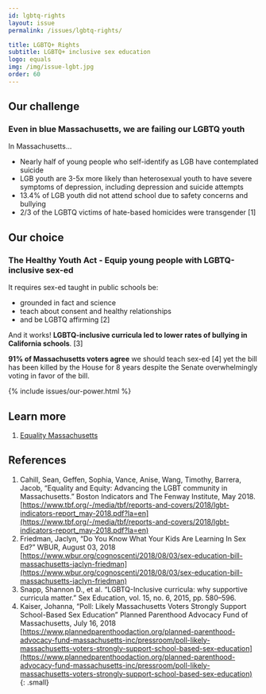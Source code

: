 ```yaml
---
id: lgbtq-rights
layout: issue
permalink: /issues/lgbtq-rights/

title: LGBTQ+ Rights
subtitle: LGBTQ+ inclusive sex education
logo: equals
img: /img/issue-lgbt.jpg
order: 60
---
```


## Our challenge

### Even in blue Massachusetts, we are failing our LGBTQ youth


In Massachusetts...

-   Nearly half of young people who self-identify as LGB have contemplated suicide
-   LGB youth are 3-5x more likely than heterosexual youth to have severe symptoms of depression, including depression and suicide attempts
-   13.4% of LGB youth did not attend school due to safety concerns and bullying
-   2/3 of the LGBTQ victims of hate-based homicides were transgender [1]

## Our choice

### The Healthy Youth Act - Equip young people with LGBTQ-inclusive sex-ed


It requires sex-ed taught in public schools be:

- grounded in fact and science
- teach about consent and healthy relationships
- and be LGBTQ affirming [2]

And it works! **LGBTQ-inclusive curricula led to lower rates of bullying in California schools**. [3]

**91% of Massachusetts voters agree** we should teach sex-ed [4] yet the bill has been killed by the House for 8 years despite the Senate overwhelmingly voting in favor of the bill.

{% include issues/our-power.html %}

## Learn more

1. [Equality Massachusetts](http://www.massequality.org/content/it%E2%80%99s-time-pass-healthy-youth-act%E2%80%94contact-your-rep-today-0)

## References

1.  Cahill, Sean, Geffen, Sophia, Vance, Anise, Wang, Timothy, Barrera, Jacob, “Equality and Equity: Advancing the LGBT community in Massachusetts.” Boston Indicators and The Fenway Institute, May 2018.
    [https://www.tbf.org/-/media/tbf/reports-and-covers/2018/lgbt-indicators-report_may-2018.pdf?la=en](https://www.tbf.org/-/media/tbf/reports-and-covers/2018/lgbt-indicators-report_may-2018.pdf?la=en)
2.  Friedman, Jaclyn, “Do You Know What Your Kids Are Learning In Sex Ed?” WBUR, August 03, 2018  [https://www.wbur.org/cognoscenti/2018/08/03/sex-education-bill-massachusetts-jaclyn-friedman](https://www.wbur.org/cognoscenti/2018/08/03/sex-education-bill-massachusetts-jaclyn-friedman)
3.  Snapp, Shannon D., et al. “LGBTQ-Inclusive curricula: why supportive curricula matter.” Sex Education, vol. 15, no. 6, 2015, pp. 580–596.
4.  Kaiser, Johanna, “Poll: Likely Massachusetts Voters Strongly Support School-Based Sex Education” Planned Parenthood Advocacy Fund of Massachusetts, July 16, 2018
    [https://www.plannedparenthoodaction.org/planned-parenthood-advocacy-fund-massachusetts-inc/pressroom/poll-likely-massachusetts-voters-strongly-support-school-based-sex-education](https://www.plannedparenthoodaction.org/planned-parenthood-advocacy-fund-massachusetts-inc/pressroom/poll-likely-massachusetts-voters-strongly-support-school-based-sex-education)
{: .small}
